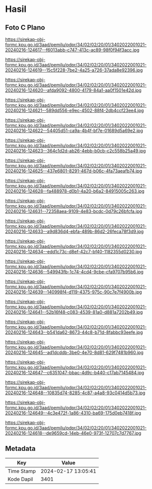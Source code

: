 # Hasil

## Foto C Plano

https://sirekap-obj-formc.kpu.go.id/3aad/pemilu/pdpr/34/02/02/20/01/3402022001021-20240216-124617--f6013abb-c747-413c-ac89-98f0f94f3acc.jpg

https://sirekap-obj-formc.kpu.go.id/3aad/pemilu/pdpr/34/02/02/20/01/3402022001021-20240216-124619--15c5f228-7be2-4a25-a726-37ada8e92396.jpg

https://sirekap-obj-formc.kpu.go.id/3aad/pemilu/pdpr/34/02/02/20/01/3402022001021-20240216-124620--afda9092-4800-4179-84a1-aa0f1501e42d.jpg

https://sirekap-obj-formc.kpu.go.id/3aad/pemilu/pdpr/34/02/02/20/01/3402022001021-20240216-124621--589dd556-e9ec-4502-88f4-2db4ccf23ee4.jpg

https://sirekap-obj-formc.kpu.go.id/3aad/pemilu/pdpr/34/02/02/20/01/3402022001021-20240216-124622--54405d51-ca9a-4b4f-bf7e-01689d5a69e2.jpg

https://sirekap-obj-formc.kpu.go.id/3aad/pemilu/pdpr/34/02/02/20/01/3402022001021-20240216-124623--364c1d2d-ab26-4ebb-b0cb-c2c558b25a49.jpg

https://sirekap-obj-formc.kpu.go.id/3aad/pemilu/pdpr/34/02/02/20/01/3402022001021-20240216-124625--437e6801-8291-467d-b06c-4fa73aeafb74.jpg

https://sirekap-obj-formc.kpu.go.id/3aad/pemilu/pdpr/34/02/02/20/01/3402022001021-20240216-124628--fa488978-d0b1-4a20-b6a2-84915005c263.jpg

https://sirekap-obj-formc.kpu.go.id/3aad/pemilu/pdpr/34/02/02/20/01/3402022001021-20240216-124631--72358aea-9109-4e83-bcdc-0d79c26bfcfa.jpg

https://sirekap-obj-formc.kpu.go.id/3aad/pemilu/pdpr/34/02/02/20/01/3402022001021-20240216-124633--a9d836d4-ebfa-489b-86d2-26feca78f3d9.jpg

https://sirekap-obj-formc.kpu.go.id/3aad/pemilu/pdpr/34/02/02/20/01/3402022001021-20240216-124634--edd1c73c-d8ef-42c7-bf40-1182355d0230.jpg

https://sirekap-obj-formc.kpu.go.id/3aad/pemilu/pdpr/34/02/02/20/01/3402022001021-20240216-124636--549943fb-1c74-4cd4-9cbe-cfa9707b95b6.jpg

https://sirekap-obj-formc.kpu.go.id/3aad/pemilu/pdpr/34/02/02/20/01/3402022001021-20240216-124639--140998f4-d119-4375-975c-90c7e7f4900b.jpg

https://sirekap-obj-formc.kpu.go.id/3aad/pemilu/pdpr/34/02/02/20/01/3402022001021-20240216-124641--52b16f48-c083-4539-81a0-d881a7202b49.jpg

https://sirekap-obj-formc.kpu.go.id/3aad/pemilu/pdpr/34/02/02/20/01/3402022001021-20240216-124643--b541da62-8673-44c8-b71d-8fabbc93eefe.jpg

https://sirekap-obj-formc.kpu.go.id/3aad/pemilu/pdpr/34/02/02/20/01/3402022001021-20240216-124645--ad1dcddb-3be0-4e70-8d81-629f7481b960.jpg

https://sirekap-obj-formc.kpu.go.id/3aad/pemilu/pdpr/34/02/02/20/01/3402022001021-20240216-124647--c6351047-bbac-4d9c-b440-c17ab7145484.jpg

https://sirekap-obj-formc.kpu.go.id/3aad/pemilu/pdpr/34/02/02/20/01/3402022001021-20240216-124648--10835d74-8285-4c87-a4a8-93c0414d5b73.jpg

https://sirekap-obj-formc.kpu.go.id/3aad/pemilu/pdpr/34/02/02/20/01/3402022001021-20240216-124649--4c3e472f-1a86-4310-ba69-175d0eb7418f.jpg

https://sirekap-obj-formc.kpu.go.id/3aad/pemilu/pdpr/34/02/02/20/01/3402022001021-20240216-124618--de9659cd-14eb-46e0-973f-12707c7d7767.jpg


## Metadata

| Key        | Value               |
| ---------- | ------------------- |
| Time Stamp | 2024-02-17 13:05:41 |
| Kode Dapil | 3401                |



